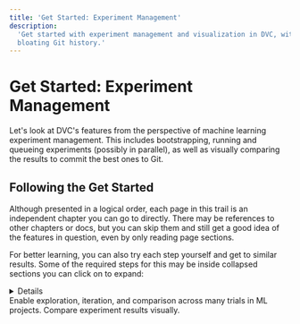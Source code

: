 ```yaml
---
title: 'Get Started: Experiment Management'
description:
  'Get started with experiment management and visualization in DVC, without
  bloating Git history.'
---
```


# Get Started: Experiment Management

Let's look at DVC's features from the perspective of machine learning experiment
management. This includes bootstrapping, running and queueing experiments
(possibly in parallel), as well as visually comparing the results to commit the
best ones to Git.

## Following the Get Started

Although presented in a logical order, each page in this trail is an independent
chapter you can go to directly. There may be references to other chapters or
docs, but you can skip them and still get a good idea of the features in
question, even by only reading page sections.

For better learning, you can also try each step yourself and get to similar
results. Some of the required steps for this may be inside collapsed sections
you can click on to expand:

<details>

### Click for an example!

You'll find useful notes and tips throughout our docs such as this one:

<admon type="tip">

The steps and results of these chapters are captured in our
[example-dvc-experiments] repo on GitHub. Feel free to clone it and
`git checkout` any of it's [tags] to explore further.

[example-dvc-experiments]: https://github.com/iterative/example-dvc-experiments
[tags]: https://github.com/iterative/example-dvc-experiments/tags

</admon>

Click again to close these details again.

</details>

<cards>

  <card href="/doc/start/experiment-management/experiments" heading="Experiments">
    Enable exploration, iteration, and comparison across many trials in ML
    projects.
  </card>

  <card href="/doc/start/experiment-management/visualization" heading="Visualization">
    Compare experiment results visually.
  </card>

</cards>
